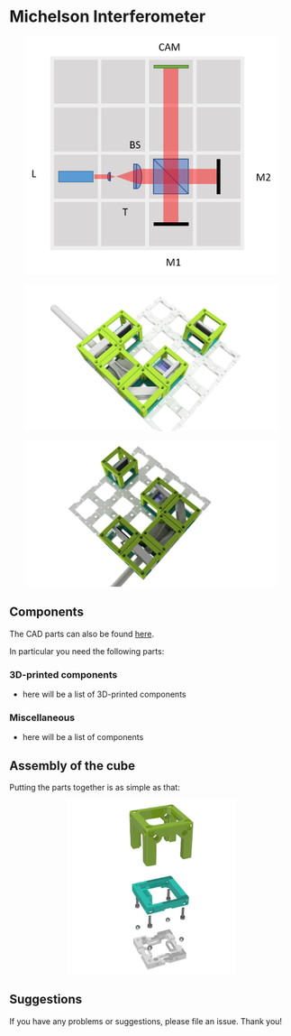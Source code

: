 # Michelson Interferometer

<p align="center">
<img src=".\IMAGES\UC2_Setups_8_michelson.png"
width="450">
</p>

<p align="center">
<img src=".\IMAGES\Application_Michelson-Interferometer_v2_2.png"
width="450">
</p>

<p align="center">
<img src=".\IMAGES\Application_Michelson-Interferometer_v2.png"
width="450">
</p>

## Components
The CAD parts can also be found [here](./STL).

In particular you need the following parts:

### 3D-printed components
* here will be a list of 3D-printed components

### Miscellaneous
* here will be a list of components

## Assembly of the cube
Putting the parts together is as simple as that:
<p align="center">
<img src="./IMAGES/UC2_assembly.png" width="300">
</p>

## Suggestions
If you have any problems or suggestions, please file an issue. Thank you!
